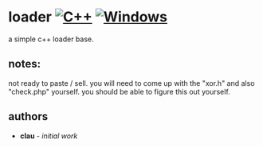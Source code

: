 # loader [![C++](https://img.shields.io/badge/language-C%2B%2B-%23f34b7d.svg)](https://en.wikipedia.org/wiki/C%2B%2B) [![Windows](https://img.shields.io/badge/platform-Windows-0078d7.svg)](https://en.wikipedia.org/wiki/Microsoft_Windows)

a simple c++ loader base.

## notes:
not ready to paste / sell.
you will need to come up with the "xor.h" and also "check.php" yourself. you should be able to figure this out yourself.

## authors
* **clau** - *initial work*

